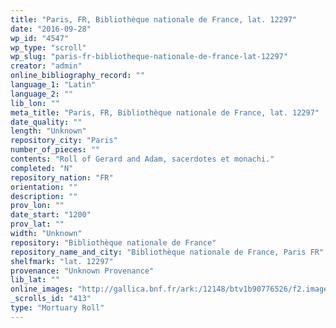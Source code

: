 ```yaml
---
title: "Paris, FR, Bibliothèque nationale de France, lat. 12297"
date: "2016-09-28"
wp_id: "4547"
wp_type: "scroll"
wp_slug: "paris-fr-bibliotheque-nationale-de-france-lat-12297"
creator: "admin"
online_bibliography_record: ""
language_1: "Latin"
language_2: ""
lib_lon: ""
meta_title: "Paris, FR, Bibliothèque nationale de France, lat. 12297"
date_quality: ""
length: "Unknown"
repository_city: "Paris"
number_of_pieces: ""
contents: "Roll of Gerard and Adam, sacerdotes et monachi."
completed: "N"
repository_nation: "FR"
orientation: ""
description: ""
prov_lon: ""
date_start: "1200"
prov_lat: ""
width: "Unknown"
repository: "Bibliothèque nationale de France"
repository_name_and_city: "Bibliothèque nationale de France, Paris FR"
shelfmark: "lat. 12297"
provenance: "Unknown Provenance"
lib_lat: ""
online_images: "http://gallica.bnf.fr/ark:/12148/btv1b90776526/f2.image.r=12297.langEN"
_scrolls_id: "413"
type: "Mortuary Roll"
---
```




